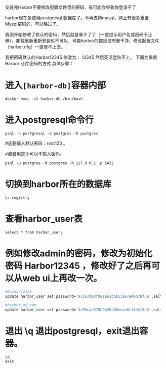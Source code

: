 安装完Harbor不要修改配置文件里的密码，有可能会导致你登录不了

harbor现在是使用postgresql 数据库了。不再支持mysql，网上有很多重置Mysql密码的，可以略过了。

我刚开始修改了默认的密码，然后就登录不了了（一直提示用户名或密码不正确），卸载重新重新安装也不可以，可能harbor的数据没有删干净，修改配置文件（harbor.cfg）一直登不上去。

我把密码默认的Harbor12345 修改为： 12345 然后死活登陆不上。
下面为重置Harbor 仓库密码的方式
具体步骤：

# 进入`[harbor-db]`容器内部

`docker exec -it harbor-db /bin/bash`

# 进入postgresql命令行

`psql -h postgresql -d postgres -U postgres` 

#这要输入默认密码：root123 。


 #或者用这个可以不输入密码。

`psql -U postgres -d postgres -h 127.0.0.1 -p 5432`

# 切换到harbor所在的数据库

`\c registry`

# 查看harbor_user表

`select * from harbor_user;`

# 例如修改admin的密码，修改为初始化密码 Harbor12345 ，修改好了之后再可以从web ui上再改一次。
```bash
#Harbor12345
update harbor_user set password='a71a7d0df981a61cbb53a97ed8d78f3e',salt='ah3fdh5b7yxepalg9z45bu8zb36sszmr' where username='admin';

#harbor.od.com
update harbor_user set password='3c56cac078b9449a38eeaa6c14d4f6d4',salt='0qfzyye4larib2mmdzossznblecp2zhk' where username='admin';

```
# 退出 \q 退出postgresql，exit退出容器。
```
\q
exit
```